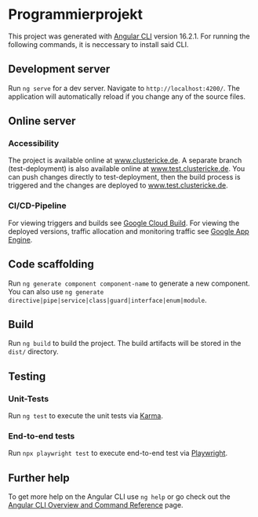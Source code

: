 # Programmierprojekt

This project was generated with [Angular CLI](https://github.com/angular/angular-cli) version 16.2.1. For running the following commands, it is neccessary to install said CLI.

## Development server

Run `ng serve` for a dev server. Navigate to `http://localhost:4200/`. The application will automatically reload if you change any of the source files.

## Online server

### Accessibility

The project is available online at www.clustericke.de. A separate branch (test-deployment) is also available online at www.test.clustericke.de. You can push changes directly to test-deployment, then the build process is triggered and the changes are deployed to www.test.clustericke.de.

### CI/CD-Pipeline

For viewing triggers and builds see [Google Cloud Build](https://console.cloud.google.com/cloud-build/builds?project=programmierprojektfrontend).
For viewing the deployed versions, traffic allocation and monitoring traffic see [Google App Engine](https://console.cloud.google.com/appengine?project=programmierprojektfrontend&serviceId=default).

## Code scaffolding

Run `ng generate component component-name` to generate a new component. You can also use `ng generate directive|pipe|service|class|guard|interface|enum|module`.

## Build

Run `ng build` to build the project. The build artifacts will be stored in the `dist/` directory.

## Testing

### Unit-Tests

Run `ng test` to execute the unit tests via [Karma](https://karma-runner.github.io).

### End-to-end tests

Run `npx playwright test` to execute end-to-end test via [Playwright](https://playwright.dev/).

## Further help

To get more help on the Angular CLI use `ng help` or go check out the [Angular CLI Overview and Command Reference](https://angular.io/cli) page.
